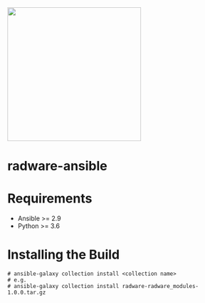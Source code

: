 <img src="https://www.radware.com/RadwareSite/MediaLibraries/Images/logo.svg" width="300px">

# radware-ansible

# Requirements
- Ansible >= 2.9
- Python >= 3.6

# Installing the Build
```
# ansible-galaxy collection install <collection name>
# e.g.
# ansible-galaxy collection install radware-radware_modules-1.0.0.tar.gz
```
